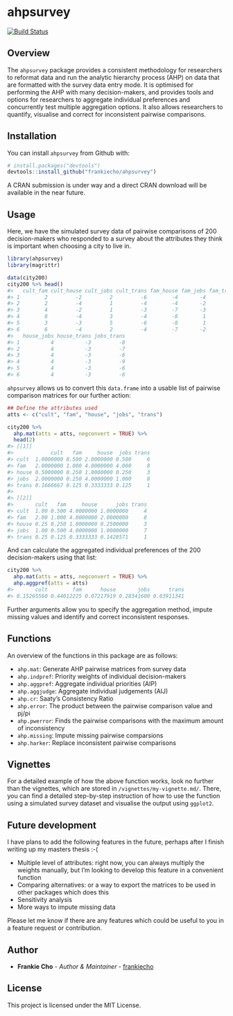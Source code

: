 
<!-- README.md is generated from README.Rmd. Please edit that file -->

# ahpsurvey

[![Build
Status](https://travis-ci.org/frankiecho/ahpsurvey.svg?branch=master)](https://travis-ci.org/frankiecho/ahpsurvey)

## Overview

The `ahpsurvey` package provides a consistent methodology for
researchers to reformat data and run the analytic hierarchy process
(AHP) on data that are formatted with the survey data entry mode. It is
optimised for performing the AHP with many decision-makers, and provides
tools and options for researchers to aggregate individual preferences
and concurrently test multiple aggregation options. It also allows
researchers to quantify, visualise and correct for inconsistent pairwise
comparisons.

## Installation

You can install `ahpsurvey` from Github with:

``` r
# install.packages("devtools")
devtools::install_github("frankiecho/ahpsurvey")
```

A CRAN submission is under way and a direct CRAN download will be
available in the near future.

## Usage

Here, we have the simulated survey data of pairwise comparisons of 200
decision-makers who responded to a survey about the attributes they
think is important when choosing a city to live in.

``` r
library(ahpsurvey)
library(magrittr)

data(city200)
city200 %>% head()
#>   cult_fam cult_house cult_jobs cult_trans fam_house fam_jobs fam_trans
#> 1        2         -2         2         -6        -4       -4        -8
#> 2        2         -4         1         -4        -4       -2        -8
#> 3        4         -2         1         -3        -7       -3        -5
#> 4        8         -4         3         -4        -8        1        -7
#> 5        3         -3         5         -6        -8        1        -4
#> 6        6         -4         2         -4        -7       -2        -4
#>   house_jobs house_trans jobs_trans
#> 1          4          -3         -8
#> 2          4          -3         -7
#> 3          4          -3         -6
#> 4          4          -3         -9
#> 5          4          -3         -6
#> 6          4          -3         -6
```

`ahpsurvey` allows us to convert this `data.frame` into a usable list of
pairwise comparison matrices for our further action:

``` r
## Define the attributes used
atts <- c("cult", "fam", "house", "jobs", "trans")

city200 %>%
  ahp.mat(atts = atts, negconvert = TRUE) %>%
  head(2)
#> [[1]]
#>            cult   fam     house  jobs trans
#> cult  1.0000000 0.500 2.0000000 0.500     6
#> fam   2.0000000 1.000 4.0000000 4.000     8
#> house 0.5000000 0.250 1.0000000 0.250     3
#> jobs  2.0000000 0.250 4.0000000 1.000     8
#> trans 0.1666667 0.125 0.3333333 0.125     1
#> 
#> [[2]]
#>       cult   fam     house      jobs trans
#> cult  1.00 0.500 4.0000000 1.0000000     4
#> fam   2.00 1.000 4.0000000 2.0000000     8
#> house 0.25 0.250 1.0000000 0.2500000     3
#> jobs  1.00 0.500 4.0000000 1.0000000     7
#> trans 0.25 0.125 0.3333333 0.1428571     1
```

And can calculate the aggregated individual preferences of the 200
decision-makers using that list:

``` r
city200 %>%
  ahp.mat(atts = atts, negconvert = TRUE) %>%
  ahp.aggpref(atts = atts)
#>       cult        fam      house       jobs      trans 
#> 0.15265560 0.44012225 0.07217919 0.28341600 0.03911341
```

Further arguments allow you to specify the aggregation method, impute
missing values and identify and correct inconsistent responses.

## Functions

An overview of the functions in this package are as follows:

  - `ahp.mat`: Generate AHP pairwise matrices from survey data
  - `ahp.indpref`: Priority weights of individual decision-makers
  - `ahp.aggpref`: Aggregate individual priorities (AIP)
  - `ahp.aggjudge`: Aggregate individual judgements (AIJ)
  - `ahp.cr`: Saaty’s Consistency Ratio
  - `ahp.error`: The product between the pairwise comparison value and
    pj/pi
  - `ahp.pwerror`: Finds the pairwise comparisons with the maximum
    amount of inconsistency
  - `ahp.missing`: Impute missing pairwise comparsions
  - `ahp.harker`: Replace inconsistent pairwise comparisons

## Vignettes

For a detailed example of how the above function works, look no further
than the vignettes, which are stored in `/vignettes/my-vignette.md/`.
There, you can find a detailed step-by-step instruction of how to use
the function using a simulated survey dataset and visualise the output
using `ggplot2`.

## Future development

I have plans to add the following features in the future, perhaps after
I finish writing up my masters thesis :-(

  - Multiple level of attributes: right now, you can always multiply the
    weights manually, but I’m looking to develop this feature in a
    convenient function
  - Comparing alternatives: or a way to export the matrices to be used
    in other packages which does this
  - Sensitivity analysis
  - More ways to impute missing data

Please let me know if there are any features which could be useful to
you in a feature request or contribution.

## Author

  - **Frankie Cho** - *Author & Maintainer* -
    [frankiecho](https://github.com/frankiecho)

## License

This project is licensed under the MIT License.
